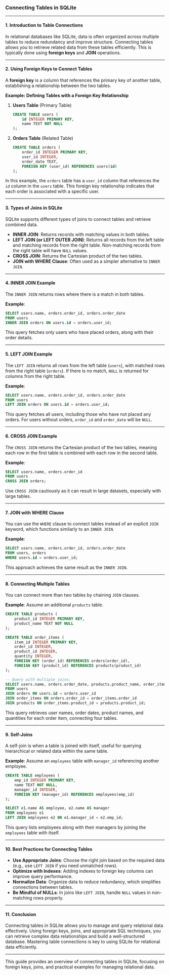 ### **Connecting Tables in SQLite**

---

#### 1. **Introduction to Table Connections**

In relational databases like SQLite, data is often organized across multiple tables to reduce redundancy and improve structure. Connecting tables allows you to retrieve related data from these tables efficiently. This is typically done using **foreign keys** and **JOIN** operations.

---

#### 2. **Using Foreign Keys to Connect Tables**

A **foreign key** is a column that references the primary key of another table, establishing a relationship between the two tables.

**Example: Defining Tables with a Foreign Key Relationship**

1. **Users Table** (Primary Table)
   ```sql
   CREATE TABLE users (
       id INTEGER PRIMARY KEY,
       name TEXT NOT NULL
   );
   ```

2. **Orders Table** (Related Table)
   ```sql
   CREATE TABLE orders (
       order_id INTEGER PRIMARY KEY,
       user_id INTEGER,
       order_date TEXT,
       FOREIGN KEY (user_id) REFERENCES users(id)
   );
   ```

In this example, the `orders` table has a `user_id` column that references the `id` column in the `users` table. This foreign key relationship indicates that each order is associated with a specific user.

---

#### 3. **Types of Joins in SQLite**

SQLite supports different types of joins to connect tables and retrieve combined data.

- **INNER JOIN**: Returns records with matching values in both tables.
- **LEFT JOIN (or LEFT OUTER JOIN)**: Returns all records from the left table and matching records from the right table. Non-matching records from the right table will have `NULL` values.
- **CROSS JOIN**: Returns the Cartesian product of the two tables.
- **JOIN with WHERE Clause**: Often used as a simpler alternative to `INNER JOIN`.

---

#### 4. **INNER JOIN Example**

The `INNER JOIN` returns rows where there is a match in both tables.

**Example**:
```sql
SELECT users.name, orders.order_id, orders.order_date
FROM users
INNER JOIN orders ON users.id = orders.user_id;
```

This query fetches only users who have placed orders, along with their order details.

---

#### 5. **LEFT JOIN Example**

The `LEFT JOIN` returns all rows from the left table (`users`), with matched rows from the right table (`orders`). If there is no match, `NULL` is returned for columns from the right table.

**Example**:
```sql
SELECT users.name, orders.order_id, orders.order_date
FROM users
LEFT JOIN orders ON users.id = orders.user_id;
```

This query fetches all users, including those who have not placed any orders. For users without orders, `order_id` and `order_date` will be `NULL`.

---

#### 6. **CROSS JOIN Example**

The `CROSS JOIN` returns the Cartesian product of the two tables, meaning each row in the first table is combined with each row in the second table.

**Example**:
```sql
SELECT users.name, orders.order_id
FROM users
CROSS JOIN orders;
```

Use `CROSS JOIN` cautiously as it can result in large datasets, especially with large tables.

---

#### 7. **JOIN with WHERE Clause**

You can use the `WHERE` clause to connect tables instead of an explicit `JOIN` keyword, which functions similarly to an `INNER JOIN`.

**Example**:
```sql
SELECT users.name, orders.order_id, orders.order_date
FROM users, orders
WHERE users.id = orders.user_id;
```

This approach achieves the same result as the `INNER JOIN`.

---

#### 8. **Connecting Multiple Tables**

You can connect more than two tables by chaining `JOIN` clauses.

**Example**: Assume an additional `products` table.
```sql
CREATE TABLE products (
    product_id INTEGER PRIMARY KEY,
    product_name TEXT NOT NULL
);

CREATE TABLE order_items (
    item_id INTEGER PRIMARY KEY,
    order_id INTEGER,
    product_id INTEGER,
    quantity INTEGER,
    FOREIGN KEY (order_id) REFERENCES orders(order_id),
    FOREIGN KEY (product_id) REFERENCES products(product_id)
);

-- Query with multiple joins:
SELECT users.name, orders.order_date, products.product_name, order_items.quantity
FROM users
JOIN orders ON users.id = orders.user_id
JOIN order_items ON orders.order_id = order_items.order_id
JOIN products ON order_items.product_id = products.product_id;
```

This query retrieves user names, order dates, product names, and quantities for each order item, connecting four tables.

---

#### 9. **Self-Joins**

A self-join is when a table is joined with itself, useful for querying hierarchical or related data within the same table.

**Example**: Assume an `employees` table with `manager_id` referencing another employee.
```sql
CREATE TABLE employees (
    emp_id INTEGER PRIMARY KEY,
    name TEXT NOT NULL,
    manager_id INTEGER,
    FOREIGN KEY (manager_id) REFERENCES employees(emp_id)
);

SELECT e1.name AS employee, e2.name AS manager
FROM employees e1
LEFT JOIN employees e2 ON e1.manager_id = e2.emp_id;
```

This query lists employees along with their managers by joining the `employees` table with itself.

---

#### 10. **Best Practices for Connecting Tables**

- **Use Appropriate Joins**: Choose the right join based on the required data (e.g., use `LEFT JOIN` if you need unmatched rows).
- **Optimize with Indexes**: Adding indexes to foreign key columns can improve query performance.
- **Normalize Data**: Organize data to reduce redundancy, which simplifies connections between tables.
- **Be Mindful of NULLs**: In joins like `LEFT JOIN`, handle `NULL` values in non-matching rows properly.

---

#### 11. **Conclusion**

Connecting tables in SQLite allows you to manage and query relational data effectively. Using foreign keys, joins, and appropriate SQL techniques, you can retrieve complex data relationships and build a well-structured database. Mastering table connections is key to using SQLite for relational data efficiently.

--- 

This guide provides an overview of connecting tables in SQLite, focusing on foreign keys, joins, and practical examples for managing relational data.
